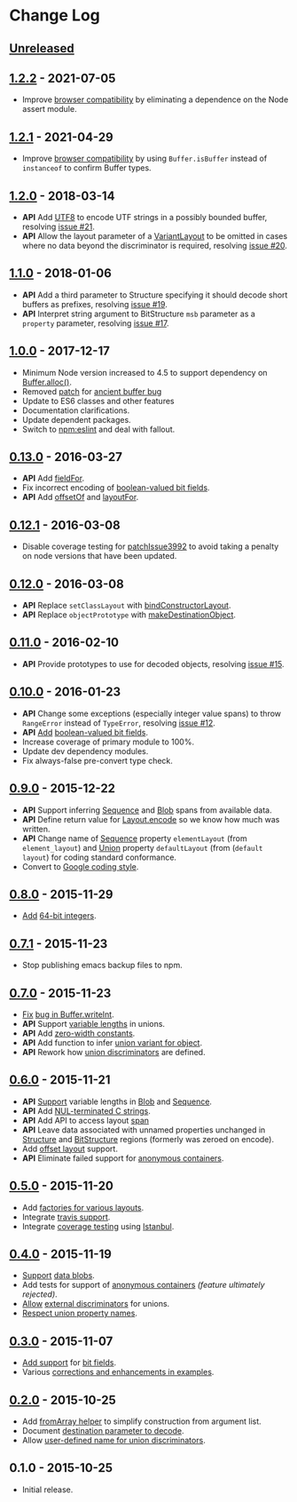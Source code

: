 # Change Log

## [Unreleased]

## [1.2.2] - 2021-07-05

* Improve [browser compatibility][pr#26] by eliminating a dependence on
  the Node assert module.

## [1.2.1] - 2021-04-29

* Improve [browser compatibility][pr#24] by using `Buffer.isBuffer` instead of
  `instanceof` to confirm Buffer types.

## [1.2.0] - 2018-03-14

* **API** Add [UTF8][doc:UTF8] to encode UTF strings in a possibly
  bounded buffer, resolving [issue #21][issue#21].
* **API** Allow the layout parameter of
  a [VariantLayout][doc:VariantLayout] to be omitted in cases where no
  data beyond the discriminator is required,
  resolving [issue #20][issue#20].

## [1.1.0] - 2018-01-06

* **API** Add a third parameter to Structure specifying it should decode
  short buffers as prefixes, resolving [issue #19][issue#19].
* **API** Interpret string argument to BitStructure `msb` parameter as
  a `property` parameter, resolving [issue #17][issue#17].

## [1.0.0] - 2017-12-17

* Minimum Node version increased to 4.5 to support dependency
  on
  [Buffer.alloc()](https://nodejs.org/dist/latest-v4.x/docs/api/buffer.html#buffer_class_method_buffer_alloc_size_fill_encoding).
* Removed [patch][node:issue#3994] for [ancient buffer bug][node:issue#3992]
* Update to ES6 classes and other features
* Documentation clarifications.
* Update dependent packages.
* Switch to [npm:eslint] and deal with fallout.

## [0.13.0] - 2016-03-27

* **API** Add [fieldFor][doc:BitStructure.fieldFor].
* Fix incorrect encoding of [boolean-valued bit fields][doc:Boolean].
* **API** Add [offsetOf][doc:Structure.offsetOf] and [layoutFor][doc:Structure.layoutFor].

## [0.12.1] - 2016-03-08

* Disable coverage testing for [patchIssue3992][doc:patchIssue3992] to
  avoid taking a penalty on node versions that have been updated.

## [0.12.0] - 2016-03-08

* **API** Replace `setClassLayout` with [bindConstructorLayout][doc:bindConstructorLayout].
* **API** Replace `objectPrototype` with [makeDestinationObject][doc:makeDestinationObject].

## [0.11.0] - 2016-02-10

* **API** Provide prototypes to use for decoded objects, resolving
  [issue #15][issue#15].

## [0.10.0] - 2016-01-23

* **API** Change some exceptions (especially integer value spans) to
  throw `RangeError` instead of `TypeError`, resolving
  [issue #12][issue#12].
* **API** [Add][issue#14] [boolean-valued bit fields][doc:Boolean].
* Increase coverage of primary module to 100%.
* Update dev dependency modules.
* Fix always-false pre-convert type check.

## [0.9.0] - 2015-12-22

* **API** Support inferring [Sequence][doc:Sequence.count] and
  [Blob][doc:Blob.length] spans from available data.
* **API** Define return value for [Layout.encode][doc:Layout.encode] so
  we know how much was written.
* **API** Change name of [Sequence][doc:Sequence] property
  `elementLayout` (from `element_layout`) and [Union][doc:Union]
  property `defaultLayout` (from (`default layout`) for coding standard
  conformance.
* Convert to [Google coding style][npm:jscs].

## [0.8.0] - 2015-11-29

* [Add][issue#13] [64-bit integers][doc:NearInt64].

## [0.7.1] - 2015-11-23

* Stop publishing emacs backup files to npm.

## [0.7.0] - 2015-11-23

* [Fix][doc:patchIssue3992] [bug in Buffer.writeInt][node:issue#3992].
* **API** Support [variable lengths][doc:Layout.getSpan] in
  unions.
* **API** Add [zero-width constants][doc:Constant].
* **API** Add function to infer [union variant for object][doc:Union.getSourceVariant].
* **API** Rework how [union discriminators][doc:UnionDiscriminator] are
  defined.

## [0.6.0] - 2015-11-21

* **API** [Support][issue#11] variable lengths in
  [Blob][doc:Blob.length] and [Sequence][doc:Sequence.count].
* **API** Add [NUL-terminated C strings][doc:CString].
* **API** Add API to access layout [span][doc:Layout.span]
* **API** Leave data associated with unnamed properties unchanged in
  [Structure][doc:structure] and [BitStructure][doc:BitStructure] regions
  (formerly was zeroed on encode).
* Add [offset layout][doc:OffsetLayout] support.
* **API** Eliminate failed support for [anonymous containers][issue#8].

## [0.5.0] - 2015-11-20

* Add [factories for various layouts][issue#10].
* Integrate [travis support][ci:travis].
* Integrate [coverage testing][ci:coveralls] using [Istanbul][npm:istanbul].

## [0.4.0] - 2015-11-19

* [Support][issue#9] [data blobs][doc:Blob].
* Add tests for support of [anonymous containers][issue#8] *(feature
  ultimately rejected)*.
* [Allow][issue#7] [external discriminators][doc:UnionDiscriminator] for
  unions.
* [Respect union property names][issue#6].

## [0.3.0] - 2015-11-07

* [Add support][issue#5] for [bit fields][doc:BitField].
* Various [corrections and enhancements in examples][issue#4].

## [0.2.0] - 2015-10-25

* Add [fromArray helper][issue#3] to simplify construction from argument
  list.
* Document [destination parameter to decode][issue#2].
* Allow [user-defined name for union discriminators][issue#1].

## 0.1.0 - 2015-10-25

* Initial release.

[Unreleased]: https://github.com/pabigot/buffer-layout/compare/v1.2.2...next
[1.2.2]: https://github.com/pabigot/buffer-layout/compare/v1.2.1...v1.2.2
[1.2.1]: https://github.com/pabigot/buffer-layout/compare/v1.2.0...v1.2.1
[1.2.0]: https://github.com/pabigot/buffer-layout/compare/v1.1.0...v1.2.0
[1.1.0]: https://github.com/pabigot/buffer-layout/compare/v1.0.0...v1.1.0
[1.0.0]: https://github.com/pabigot/buffer-layout/compare/v0.13.0...v1.0.0
[0.13.0]: https://github.com/pabigot/buffer-layout/compare/v0.12.0...v0.13.0
[0.12.1]: https://github.com/pabigot/buffer-layout/compare/v0.12.0...v0.12.1
[0.12.0]: https://github.com/pabigot/buffer-layout/compare/v0.11.0...v0.12.0
[0.11.0]: https://github.com/pabigot/buffer-layout/compare/v0.10.0...v0.11.0
[0.10.0]: https://github.com/pabigot/buffer-layout/compare/v0.9.0...v0.10.0
[0.9.0]: https://github.com/pabigot/buffer-layout/compare/v0.8.0...v0.9.0
[0.8.0]: https://github.com/pabigot/buffer-layout/compare/v0.7.0...v0.8.0
[0.7.1]: https://github.com/pabigot/buffer-layout/compare/v0.7.0...v0.7.1
[0.7.0]: https://github.com/pabigot/buffer-layout/compare/v0.6.0...v0.7.0
[0.6.0]: https://github.com/pabigot/buffer-layout/compare/v0.5.0...v0.6.0
[0.5.0]: https://github.com/pabigot/buffer-layout/compare/v0.4.0...v0.5.0
[0.4.0]: https://github.com/pabigot/buffer-layout/compare/v0.3.0...v0.4.0
[0.3.0]: https://github.com/pabigot/buffer-layout/compare/v0.2.0...v0.3.0
[0.2.0]: https://github.com/pabigot/buffer-layout/compare/v0.1.0...v0.2.0
[doc:bindConstructorLayout]: http://pabigot.github.io/buffer-layout/module-Layout.html#.bindConstructorLayout
[doc:BitField]: http://pabigot.github.io/buffer-layout/module-Layout-BitField.html
[doc:BitStructure]: http://pabigot.github.io/buffer-layout/module-Layout-BitStructure.html
[doc:BitStructure.fieldFor]: http://pabigot.github.io/buffer-layout/module-Layout-BitStructure.html#fieldFor
[doc:Blob]: http://pabigot.github.io/buffer-layout/module-Layout-Blob.html
[doc:Blob.length]: http://pabigot.github.io/buffer-layout/module-Layout-Blob.html#length
[doc:Boolean]: http://pabigot.github.io/buffer-layout/module-Layout-Boolean.html
[doc:Constant]: http://pabigot.github.io/buffer-layout/module-Layout-Constant.html
[doc:CString]: http://pabigot.github.io/buffer-layout/module-Layout-CString.html
[doc:Layout.encode]: http://pabigot.github.io/buffer-layout/module-Layout-Layout.html#encode
[doc:Layout.getSpan]: http://pabigot.github.io/buffer-layout/module-Layout-Layout.html#getSpan
[doc:Layout.span]: http://pabigot.github.io/buffer-layout/module-Layout-Layout.html#span
[doc:makeDestinationObject]: http://pabigot.github.io/buffer-layout/module-Layout-Layout.html#makeDestinationObject
[doc:NearInt64]: http://pabigot.github.io/buffer-layout/module-Layout-NearInt64.html
[doc:OffsetLayout]: http://pabigot.github.io/buffer-layout/module-Layout-OffsetLayout.html
[doc:patchIssue3992]: http://pabigot.github.io/buffer-layout/module-patchIssue3992.html
[doc:Sequence]: http://pabigot.github.io/buffer-layout/module-Layout-Sequence.html
[doc:Sequence.count]: http://pabigot.github.io/buffer-layout/module-Layout-Sequence.html#count
[doc:Structure]: http://pabigot.github.io/buffer-layout/module-Layout-Structure.html
[doc:Structure.layoutFor]: http://pabigot.github.io/buffer-layout/module-Layout-Structure.html#layoutFor
[doc:Structure.offsetOf]: http://pabigot.github.io/buffer-layout/module-Layout-Structure.html#offsetOf
[doc:Union]: http://pabigot.github.io/buffer-layout/module-Layout-Union.html
[doc:Union.getSourceVariant]: http://pabigot.github.io/buffer-layout/module-Layout-Union.html#getSourceVariant
[doc:UnionDiscriminator]: http://pabigot.github.io/buffer-layout/module-Layout-UnionDiscriminator.html
[doc:UTF8]: http://pabigot.github.io/buffer-layout/module-Layout-UTF8.html
[doc:VariantLayout]: http://pabigot.github.io/buffer-layout/module-Layout-VariantLayout.html
[issue#1]: https://github.com/pabigot/buffer-layout/issues/1
[issue#2]: https://github.com/pabigot/buffer-layout/issues/2
[issue#3]: https://github.com/pabigot/buffer-layout/issues/3
[issue#4]: https://github.com/pabigot/buffer-layout/issues/4
[issue#5]: https://github.com/pabigot/buffer-layout/issues/5
[issue#6]: https://github.com/pabigot/buffer-layout/issues/6
[issue#7]: https://github.com/pabigot/buffer-layout/issues/7
[issue#8]: https://github.com/pabigot/buffer-layout/issues/8
[issue#9]: https://github.com/pabigot/buffer-layout/issues/9
[issue#10]: https://github.com/pabigot/buffer-layout/issues/10
[issue#11]: https://github.com/pabigot/buffer-layout/issues/11
[issue#12]: https://github.com/pabigot/buffer-layout/issues/12
[issue#13]: https://github.com/pabigot/buffer-layout/issues/13
[issue#14]: https://github.com/pabigot/buffer-layout/issues/14
[issue#15]: https://github.com/pabigot/buffer-layout/issues/15
[issue#17]: https://github.com/pabigot/buffer-layout/issues/17
[issue#19]: https://github.com/pabigot/buffer-layout/issues/19
[issue#20]: https://github.com/pabigot/buffer-layout/issues/20
[issue#21]: https://github.com/pabigot/buffer-layout/issues/21
[pr#24]: https://github.com/pabigot/buffer-layout/pull/24
[pr#26]: https://github.com/pabigot/buffer-layout/pull/26
[ci:travis]: https://travis-ci.org/pabigot/buffer-layout
[ci:coveralls]: https://coveralls.io/github/pabigot/buffer-layout
[node:issue#3992]: https://github.com/nodejs/node/issues/3992
[node:issue#3994]: https://github.com/nodejs/node/issues/3994
[npm:istanbul]: https://www.npmjs.com/package/istanbul
[npm:jscs]: https://www.npmjs.com/package/jscs
[npm:eslint]: https://www.npmjs.com/package/eslint

<!---
# Local Variables:
# mode:markdown
# End:
-->
